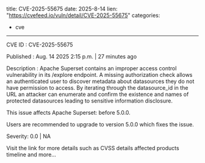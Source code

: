  
title: CVE-2025-55675
date: 2025-8-14
lien: "https://cvefeed.io/vuln/detail/CVE-2025-55675"
categories:
  - cve
---

CVE ID : CVE-2025-55675

Published :  Aug. 14
2025
2:15 p.m. | 27 minutes ago

Description : Apache Superset contains an improper access control vulnerability in its /explore endpoint. A missing authorization check allows an authenticated user to discover metadata about datasources they do not have permission to access. By iterating through the datasource_id in the URL
an attacker can enumerate and confirm the existence and names of protected datasources
leading to sensitive information disclosure.

This issue affects Apache Superset: before 5.0.0.

Users are recommended to upgrade to version 5.0.0
which fixes the issue.

Severity: 0.0 | NA

Visit the link for more details
such as CVSS details
affected products
timeline
and more...

